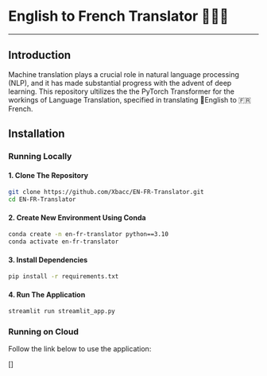 # English to French Translator 🏴󠁧󠁢󠁥󠁮󠁧󠁿🇫🇷

***

## Introduction
Machine translation plays a crucial role in natural language processing (NLP), and it has made substantial progress with the advent of deep learning. This repository ultilizes the the PyTorch Transformer for the workings of Language Translation, specified in translating 🏴󠁧󠁢󠁥󠁮󠁧󠁿English to 🇫🇷French.

## Installation

### Running Locally

#### 1. **Clone The Repository**
```bash
git clone https://github.com/Xbacc/EN-FR-Translator.git
cd EN-FR-Translator
```
#### 2. **Create New Environment Using Conda**
```bash
conda create -n en-fr-translator python==3.10
conda activate en-fr-translator 
```
#### 3. **Install Dependencies**
```bash
pip install -r requirements.txt
```
#### 4. **Run The Application**
```bash
streamlit run streamlit_app.py
```

### Running on Cloud
Follow the link below to use the application:

[]
